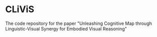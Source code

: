 # CLiViS
The code repository for the paper "Unleashing Cognitive Map through Linguistic-Visual Synergy for Embodied Visual Reasoning"
